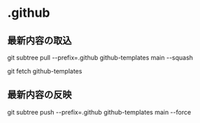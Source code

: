 # .github

## 最新内容の取込

git subtree pull --prefix=.github github-templates main --squash

git fetch github-templates

## 最新内容の反映

git subtree push --prefix=.github github-templates main --force